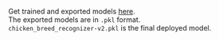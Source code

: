 Get trained and exported models [here](https://drive.google.com/drive/folders/1oappQHpiqLsJxzN62CIi2H7gzqkdsG88?usp=sharing). <br/>
The exported models are in `.pkl` format.<br/>
`chicken_breed_recognizer-v2.pkl` is the final deployed model.